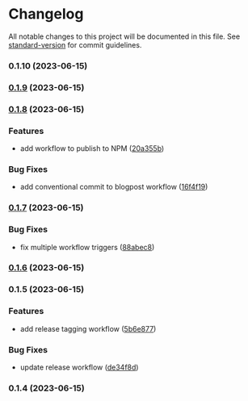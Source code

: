 # Changelog

All notable changes to this project will be documented in this file. See [standard-version](https://github.com/conventional-changelog/standard-version) for commit guidelines.

### 0.1.10 (2023-06-15)

### [0.1.9](https://github.com/eliancodes/eliancodes/compare/v0.1.8...v0.1.9) (2023-06-15)

### [0.1.8](https://github.com/eliancodes/eliancodes/compare/v0.1.7...v0.1.8) (2023-06-15)


### Features

* add workflow to publish to NPM ([20a355b](https://github.com/eliancodes/eliancodes/commit/20a355bb84c879736fbbfd7a6e3abc6b730e5ad0))


### Bug Fixes

* add conventional commit to blogpost workflow ([16f4f19](https://github.com/eliancodes/eliancodes/commit/16f4f19b1bbee51c4938b4d066ade08c3f9803d6))

### [0.1.7](https://github.com/eliancodes/eliancodes/compare/v0.1.6...v0.1.7) (2023-06-15)


### Bug Fixes

* fix multiple workflow triggers ([88abec8](https://github.com/eliancodes/eliancodes/commit/88abec8aec6fdca3fa382c84f441f3bc0d897db3))

### [0.1.6](https://github.com/eliancodes/eliancodes/compare/v0.1.5...v0.1.6) (2023-06-15)

### 0.1.5 (2023-06-15)


### Features

* add release tagging workflow ([5b6e877](https://github.com/eliancodes/eliancodes/commit/5b6e8778a1d9f894841c3a54e13c48084aa53be3))


### Bug Fixes

* update release workflow ([de34f8d](https://github.com/eliancodes/eliancodes/commit/de34f8dc2e40b97a946ba4695b5e9f86f0179baa))

### 0.1.4 (2023-06-15)
